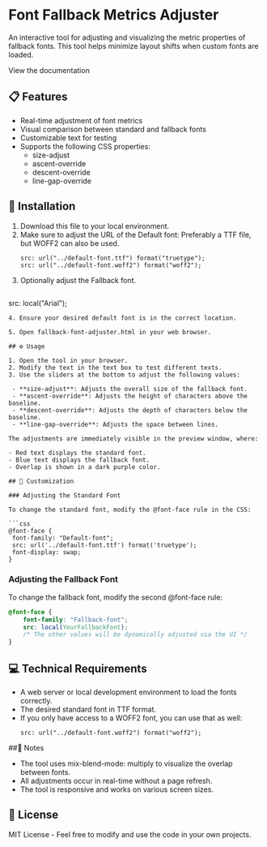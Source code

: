 # Font Fallback Metrics Adjuster

An interactive tool for adjusting and visualizing the metric properties of fallback fonts. This tool helps minimize layout shifts when custom fonts are loaded.


View the documentation
## 📋 Features

- Real-time adjustment of font metrics
- Visual comparison between standard and fallback fonts
- Customizable text for testing
- Supports the following CSS properties:
  - size-adjust
  - ascent-override
  - descent-override
  - line-gap-override

## 🚀 Installation

1. Download this file to your local environment.
2. Make sure to adjust the URL of the Default font: Preferably a TTF file,
   but WOFF2 can also be used.
   ```
   src: url("../default-font.ttf") format("truetype");
   src: url("../default-font.woff2") format("woff2");

   ```
3. Optionally adjust the Fallback font.
   ```
  src: local("Arial");

   ```
4. Ensure your desired default font is in the correct location.

5. Open fallback-font-adjuster.html in your web browser.

## ⚙️ Usage

1. Open the tool in your browser.
2. Modify the text in the text box to test different texts.
3. Use the sliders at the bottom to adjust the following values:

    - **size-adjust**: Adjusts the overall size of the fallback font.
    - **ascent-override**: Adjusts the height of characters above the baseline.
    - **descent-override**: Adjusts the depth of characters below the baseline.
    - **line-gap-override**: Adjusts the space between lines.

The adjustments are immediately visible in the preview window, where:

- Red text displays the standard font.
- Blue text displays the fallback font.
- Overlap is shown in a dark purple color.

## 🔧 Customization

### Adjusting the Standard Font

To change the standard font, modify the @font-face rule in the CSS:

```css
@font-face {
    font-family: "Default-font";
    src: url('../default-font.ttf') format('truetype');
    font-display: swap;
}
```

### Adjusting the Fallback Font

To change the fallback font, modify the second @font-face rule:

```css
@font-face {
    font-family: "Fallback-font";
    src: local(YourFallbackFont);
    /* The other values will be dynamically adjusted via the UI */
}
```

## 💻 Technical Requirements

- A web server or local development environment to load the fonts correctly.
- The desired standard font in TTF format.
- If you only have access to a WOFF2 font, you can use that as well:
    ```
    src: url("../default-font.woff2") format("woff2");
    ```

##📝 Notes

- The tool uses mix-blend-mode: multiply to visualize the overlap between fonts.
- All adjustments occur in real-time without a page refresh.
- The tool is responsive and works on various screen sizes.

## 📜 License

MIT License - Feel free to modify and use the code in your own projects.
